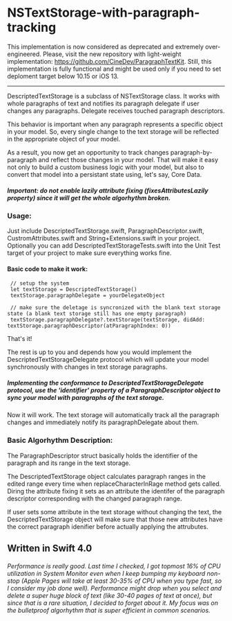 # NSTextStorage-with-paragraph-tracking

This implementation is now considered as deprecated and extremely over-engineered. Please, visit the new repository with light-weight implementation: https://github.com/CineDev/ParagraphTextKit. Still, this implementation is fully functional and might be used only if you need to set deploment target below 10.15 or iOS 13.


--------

DescriptedTextStorage is a subclass of NSTextStorage class. It works with whole paragraphs of text and notifies its	paragraph delegate if user changes any paragraphs. Delegate receives touched paragraph descriptors.

 This behavior is important when any paragraph represents a specific object in your model. So, every single change to the text storage will be	reflected	in the appropriate object of your model.

 As a result, you now get an opportunity to track changes paragraph-by-paragraph and reflect those changes in your model. That will make it easy not only to build a custom business logic with your model, but also to convert that model into a persistant state using, let's say, Core Data.

 ##### Important: do not enable lazily attribute fixing (fixesAttributesLazily property) since it will get the whole algorhythm broken.

 ### Usage:
 Just include DescriptedTextStorage.swift, ParagraphDescriptor.swift, CustromAttributes.swift and String+Extensions.swift in your project. Optionally you can add DescriptedTextStorageTests.swift into the Unit Test target of your project to make sure everything works fine.

 #### Basic code to make it work:

     // setup the system
     let textStorage = DescriptedTextStorage()
     textStorage.paragraphDelegate = yourDelegateObject

     // make sure the deletage is syncronized with the blank text storage state (a blank text storage still has one empty paragraph)
     textStorage.paragraphDelegate?.textStorage(textStorage, didAdd: textStorage.paragraphDescriptor(atParagraphIndex: 0))

 That's it!

 The rest is up to you and depends how you would implement the DescriptedTextStorageDelegate protocol which will update your model synchronously with changes in text storage paragraphs.

 ##### Implementing the conformance to DescriptedTextStorageDelegate protocol, use the 'identifier' property of a ParagraphDescriptor object to sync your model with paragraphs of the text storage.

 Now it will work. The text storage will automatically track all the paragraph changes and immediately notify its paragraphDelegate about them.

 ### Basic Algorhythm Description:
 The ParagraphDescriptor struct basically holds the identifier of the paragraph and its range in the text storage.

 The DescriptedTextStorage object calculates paragraph ranges in the edited range every time when replaceCharacterInRage method gets called. Diring the attribute fixing it sets as an attribute the identifer of the paragraph descriptor corresponding with the changed paragraph range.

 If user sets some attribute in the text storage without changing the text, the DescriptedTextStorage object will make sure that those new attributes have the correct paragraph idenifier before actually applying the attrubutes.

 ## Written in Swift 4.0

 ###### Performance is really good. Last time I checked, I got topmost 16% of CPU utilization in System Monitor even when I keep bumping my keyboard non-stop (Apple Pages will take at least 30-35% of CPU when you type fast, so I consider my job done well). Performance might drop when you select and delete a super huge block of text (like 30-40 pages of text at once), but since that is a rare situation, I decided to forget about it. My focus was on the bulletproof algorhythm that is super efficient in common scenarios.
